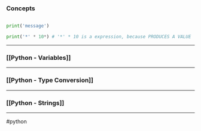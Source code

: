 
### Concepts

```python

print('message')

print('*' * 10*) # '*' * 10 is a expression, because PRODUCES A VALUE

```

<hr>

### [[Python - Variables]]

<hr>

### [[Python - Type Conversion]]

<hr>

### [[Python - Strings]]

<hr>



#python
